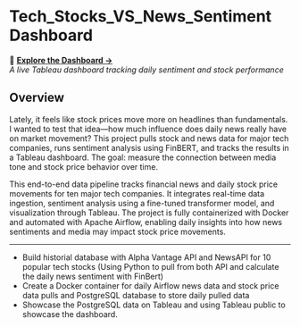 # Tech_Stocks_VS_News_Sentiment Dashboard

🔗 **[Explore the Dashboard →](https://public.tableau.com/views/stocks_and_news/Dashboard1?:language=en-US&publish=yes&:sid=&:redirect=auth&:display_count=n&:origin=viz_share_link)**  
*A live Tableau dashboard tracking daily sentiment and stock performance*

## Overview

Lately, it feels like stock prices move more on headlines than fundamentals. I wanted to test that idea—how much influence does daily news really have on market movement? This project pulls stock and news data for major tech companies, runs sentiment analysis using FinBERT, and tracks the results in a Tableau dashboard. The goal: measure the connection between media tone and stock price behavior over time. 

This end-to-end data pipeline tracks financial news and daily stock price movements for ten major tech companies. 
It integrates real-time data ingestion, sentiment analysis using a fine-tuned transformer model, and visualization through Tableau. The project is fully containerized with Docker and automated with Apache Airflow, enabling daily insights into how news sentiments and media may impact stock price movements.

---


- Build historial database with Alpha Vantage API and NewsAPI for 10 popular tech stocks (Using Python to pull from both API and calculate the daily news sentiment with FinBert)
- Create a Docker container for daily Airflow news data and stock price data pulls and PostgreSQL database to store daily pulled data
- Showcase the PostgreSQL data on Tableau and using Tableau public to showcase the dashboard.
